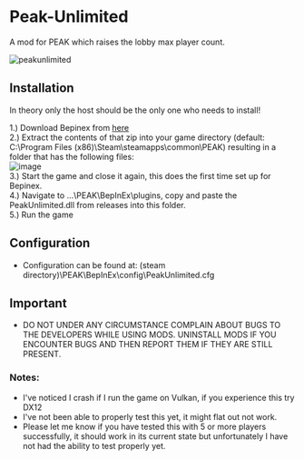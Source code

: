 # Peak-Unlimited
A mod for PEAK which raises the lobby max player count. 

![peakunlimited](https://github.com/user-attachments/assets/302a36a2-3b9f-4445-9044-276870d8b5f8)


## Installation
In theory only the host should be the only one who needs to install!

1.) Download Bepinex from [here](https://github.com/BepInEx/BepInEx/releases/download/v5.4.23.3/BepInEx_win_x64_5.4.23.3.zip) <br>
2.) Extract the contents of that zip into your game directory (default: C:\Program Files (x86)\Steam\steamapps\common\PEAK) resulting in a folder that has the following files: <br>
![image](https://github.com/user-attachments/assets/403d9a1d-16a4-409c-a046-bc56141ac0ca) <br>
3.) Start the game and close it again, this does the first time set up for Bepinex. <br>
4.) Navigate to ...\PEAK\BepInEx\plugins, copy and paste the PeakUnlimited.dll from releases into this folder. <br>
5.) Run the game <br>

## Configuration
- Configuration can be found at: (steam directory)\PEAK\BepInEx\config\PeakUnlimited.cfg

## Important
- DO NOT UNDER ANY CIRCUMSTANCE COMPLAIN ABOUT BUGS TO THE DEVELOPERS WHILE USING MODS. UNINSTALL MODS IF YOU ENCOUNTER BUGS AND THEN REPORT THEM IF THEY ARE STILL PRESENT.

### Notes:
- I've noticed I crash if I run the game on Vulkan, if you experience this try DX12
- I've not been able to properly test this yet, it might flat out not work.
- Please let me know if you have tested this with 5 or more players successfully, it should work in its current state but unfortunately I have not had the ability to test properly yet.
